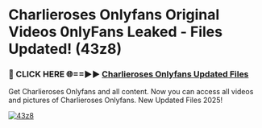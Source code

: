 # Charlieroses Onlyfans Original Videos 0nlyFans Leaked - Files Updated! (43z8)

<h3>🔴 CLICK HERE 🌐==►► <a href="https://tinyurl.com/2m67pmp6" rel="nofollow">Charlieroses Onlyfans Updated Files</a></h3>

Get Charlieroses Onlyfans and all content. Now you can access all videos and pictures of Charlieroses Onlyfans. New Updated Files 2025!

[![43z8](https://i.imgur.com/H4QAA4z.gif)](https://tinyurl.com/2m67pmp6)